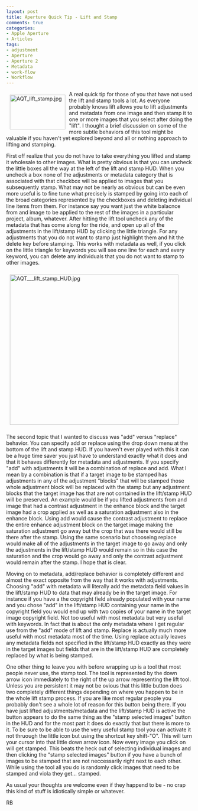 ```yaml
---
layout: post
title: Aperture Quick Tip - Lift and Stamp
comments: true
categories:
- Apple Aperture
- Articles
tags:
- adjustment
- Aperture
- Aperture 2
- Metadata
- work-flow
- Workflow
---
```

<a href="/wp-content/uploads/2009/02/AQT_lift_stamp.jpg"><img title="AQT_lift_stamp.jpg" src="/wp-content/uploads/2009/02/.thumbs/.AQT_lift_stamp.jpg" border="0" alt="AQT_lift_stamp.jpg" hspace="10" vspace="10" width="150" height="94" align="left" /></a>A real quick tip for those of you that have not used the lift and stamp tools a lot. As everyone probably knows lift allows you to lift adjustments and metadata from one image and then stamp it to one or more images that you select after doing the "lift". I thought a brief discussion on some of the more subtle behaviors of this tool might be valuable if you haven't yet explored beyond and all or nothing approach to lifting and stamping.

First off realize that you do not have to take everything you lifted and stamp it wholesale to other images. What is pretty obvious is that you can uncheck the little boxes all the way at the left of the lift and stamp HUD. <!--more-->When you uncheck a box none of the adjustments or metadata category that is associated with that checkbox will be applied to images that you subsequently stamp. What may not be nearly as obvious but can be even more useful is to fine tune what precisely is stamped by going into each of the broad categories represented by the checkboxes and deleting individual line items from them. For instance say you want just the white balacnce from and image to be applied to the rest of the images in a particular project, album, whatever. After hitting the lift tool uncheck any of the metadata that has come along for the ride, and open up all of the adjustments in the lift/stamp HUD by clicking the little triangle. For any adjustments that you do not want to stamp just highlight them and hit the delete key before stamping. This works with metadata as well, if you click on the little triangle for keywords you will see one line for each and every keyword, you can delete any individuals that you do not want to stamp to other images.

<img title="AQT___lift_stamp_HUD.jpg" src="/wp-content/uploads/2009/02/AQT___lift_stamp_HUD.jpg" border="0" alt="AQT___lift_stamp_HUD.jpg" hspace="10" vspace="10" width="456" height="407" />

The second topic that I wanted to discuss was "add" versus "replace" behavior. You can specify add or replace using the drop down menu at the bottom of the lift and stamp HUD. If you haven't ever played with this it can be a huge time saver you just have to understand exactly what it does and that it behaves differently for metadata and adjustments. If you specify "add" with adjustments it will be a combination of replace and add. What I mean by a combination is that if a target image to be stamped has adjustments in any of the adjustment "blocks" that will be stamped those whole adjustment block will be replaced with the stamp but any adjustment blocks that the target image has that are not contained in the lift/stamp HUD will be preserved. An example would be if you lifted adjustments from and image that had a contrast adjustment in the enhance block and the target image had a crop applied as well as a saturation adjustment also in the enhance block. Using add would cause the contrast adjustment to replace the entire enhance adjustment block on the target image making the saturation adjustment go away but the crop that was there would still be there after the stamp. Using the same scenario but chooseing replace would make all of the adjustments in the target image to go away and only the adjustments in the lift/stamp HUD would remain so in this case the saturation and the crop would go away and only the contrast adjustment would remain after the stamp. I hope that is clear.

Moving on to metadata, add/replace behavior is completely different and almost the exact opposite from the way that it works with adjustments. Choosing "add" with metadata will literally add the metadata field values in the lift/stamp HUD to data that may already be in the target image. For instance if you have a the copyright field already populated with your name and you chose "add" in the lift/stamp HUD containing your name in the copyright field you would end up with two copies of your name in the target image copyright field. Not too useful with most metadata but very useful with keywords. In fact that is about the only metadata where I get regular use from the "add" mode of lift and stamp. Replace is actually much more useful with most metadata most of the time. Using replace actually leaves any metadata fields not specified in the lift/stamp HUD exactly as they were in the target images but fields that are in the lift/stamp HUD are completely replaced by what is being stamped.

One other thing to leave you with before wrapping up is a tool that most people never use, the stamp tool. The tool is represented by the down arrow icon immediately to the right of the up arrow representing the lift tool. Unless you are persistent it may not be ovious that this little button does two completely different things depending on where you happen to be in the whole lift stamp process. If you are like most regular people you probably don't see a whole lot of reason for this button being there. If you have just lifted adjustments/metadata and the lift/stamp HUD is active the button appears to do the same thing as the "stamp selected images" button in the HUD and for the most part it does do exactly that but there is more to it. To be sure to be able to use the very useful stamp tool you can activate it not thruough the little icon but using the shortcut key shift-"O". This will turn your cursor into that little down arrow icon. Now every image you click on will get stamped. This beats the heck out of selecting individual images and then clicking the "stamp selected images" button if you have a bunch of images to be stamped that are not neccessarily right next to each other. While using the tool all you do is randomly click images that need to be stamped and viola they get... stamped.

As usual your thoughts are welcome even if they happend to be - no crap this kind of stuff is idiotically simple or whatever.

RB